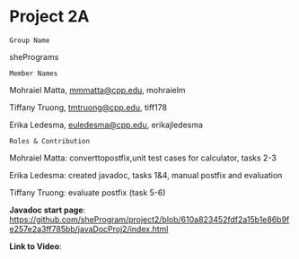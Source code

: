 # Project 2A
    Group Name
shePrograms

    Member Names
Mohraiel Matta, mmmatta@cpp.edu, mohraielm

Tiffany Truong, tmtruong@cpp.edu, tiff178

Erika Ledesma, euledesma@cpp.edu, erikajledesma

    Roles & Contribution

Mohraiel Matta: converttopostfix,unit test cases for calculator, tasks 2-3

Erika Ledesma: created javadoc, tasks 1&4, manual postfix and evaluation

Tiffany Truong: evaluate postfix (task 5-6) 

**Javadoc start page**: https://github.com/sheProgram/project2/blob/610a823452fdf2a15b1e86b9fe257e2a3ff785bb/javaDocProj2/index.html


**Link to Video**: 
